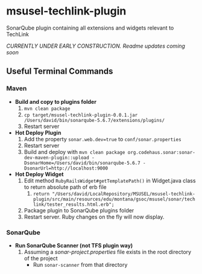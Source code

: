 # msusel-techlink-plugin

SonarQube plugin containing all extensions and widgets relevant to TechLink

_CURRENTLY UNDER EARLY CONSTRUCTION. Readme updates coming soon_

## Useful Terminal Commands

### Maven

- **Build and copy to plugins folder**
  1. `mvn clean package`
  2. `cp target/msusel-techlink-plugin-0.0.1.jar /Users/david/bin/sonarqube-5.6.7/extensions/plugins/`
  3. Restart server
- **Hot Deploy Plugin**
  1. Add the property `sonar.web.dev=true` to `conf/sonar.properties`
  2. Restart server
  3. Build and deploy with `mvn clean package org.codehaus.sonar:sonar-dev-maven-plugin::upload -DsonarHome=/Users/david/bin/sonarqube-5.6.7 -DsonarUrl=http://localhost:9000`
- **Hot Deploy Widget**
  1. Edit method `RubyRailsWidget#getTemplatePath()` in Widget.java class to return absolute path of erb file
     1. `return "/Users/david/LocalRepository/MSUSEL/msusel-techlink-plugin/src/main/resources/edu/montana/gsoc/msusel/sonar/techlink/tester_results.html.erb";`
  2. Package plugin to SonarQube plugins folder
  3. Restart server. Ruby changes on the fly will now display.

### SonarQube

- **Run SonarQube Scanner (not TFS plugin way)**
  1. Assuming a _sonar-project.properties_ file exists in the root directory of the project
     - Run `sonar-scanner` from that directory
